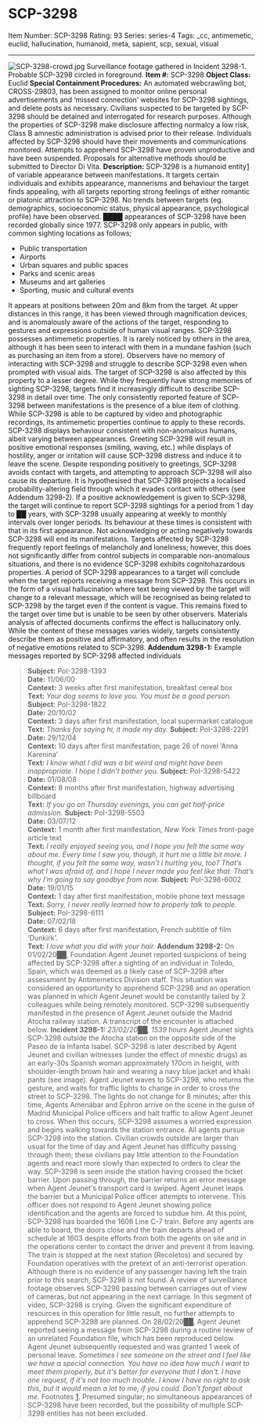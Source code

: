 # SCP-3298
Item Number: SCP-3298
Rating: 93
Series: series-4
Tags: _cc, antimemetic, euclid, hallucination, humanoid, meta, sapient, scp, sexual, visual

---

![SCP-3298-crowd.jpg](https://scp-wiki.wdfiles.com/local--files/scp-3298/SCP-3298-crowd.jpg)
Surveillance footage gathered in Incident 3298-1. Probable SCP-3298 circled in foreground.
**Item #:** SCP-3298
**Object Class:** Euclid
**Special Containment Procedures:** An automated webcrawling bot, CROSS-29803, has been assigned to monitor online personal advertisements and ‘missed connection’ websites for SCP-3298 sightings, and delete posts as necessary. Civilians suspected to be targeted by SCP-3298 should be detained and interrogated for research purposes. Although the properties of SCP-3298 make disclosure affecting normalcy a low risk, Class B amnestic administration is advised prior to their release.
Individuals affected by SCP-3298 should have their movements and communications monitored. Attempts to apprehend SCP-3298 have proven unproductive and have been suspended. Proposals for alternative methods should be submitted to Director Di Vita.
**Description:** SCP-3298 is a humanoid entity[1](javascript:;) of variable appearance between manifestations. It targets certain individuals and exhibits appearance, mannerisms and behaviour the target finds appealing, with all targets reporting strong feelings of either romantic or platonic attraction to SCP-3298. No trends between targets (eg. demographics, socioeconomic status, physical appearance, psychological profile) have been observed. ████ appearances of SCP-3298 have been recorded globally since 1977. SCP-3298 only appears in public, with common sighting locations as follows;
  * Public transportation
  * Airports
  * Urban squares and public spaces
  * Parks and scenic areas
  * Museums and art galleries
  * Sporting, music and cultural events

It appears at positions between 20m and 8km from the target. At upper distances in this range, it has been viewed through magnification devices, and is anomalously aware of the actions of the target, responding to gestures and expressions outside of human visual ranges.
SCP-3298 possesses antimemetic properties. It is rarely noticed by others in the area, although it has been seen to interact with them in a mundane fashion (such as purchasing an item from a store). Observers have no memory of interacting with SCP-3298 and struggle to describe SCP-3298 even when prompted with visual aids. The target of SCP-3298 is also affected by this property to a lesser degree. While they frequently have strong memories of sighting SCP-3298, targets find it increasingly difficult to describe SCP-3298 in detail over time. The only consistently reported feature of SCP-3298 between manifestations is the presence of a blue item of clothing. While SCP-3298 is able to be captured by video and photographic recordings, its antimemetic properties continue to apply to these records.
SCP-3298 displays behaviour consistent with non-anomalous humans, albeit varying between appearances. Greeting SCP-3298 will result in positive emotional responses (smiling, waving, etc.) while displays of hostility, anger or irritation will cause SCP-3298 distress and induce it to leave the scene. Despite responding positively to greetings, SCP-3298 avoids contact with targets, and attempting to approach SCP-3298 will also cause its departure. It is hypothesised that SCP-3298 projects a localised probability-altering field through which it evades contact with others (see Addendum 3298-2).
If a positive acknowledgement is given to SCP-3298, the target will continue to report SCP-3298 sightings for a period from 1 day to ██ years, with SCP-3298 usually appearing at weekly to monthly intervals over longer periods. Its behaviour at these times is consistent with that in its first appearance. Not acknowledging or acting negatively towards SCP-3298 will end its manifestations. Targets affected by SCP-3298 frequently report feelings of melancholy and loneliness; however, this does not significantly differ from control subjects in comparable non-anomalous situations, and there is no evidence SCP-3298 exhibits cognitohazardous properties.
A period of SCP-3298 appearances to a target will conclude when the target reports receiving a message from SCP-3298. This occurs in the form of a visual hallucination where text being viewed by the target will change to a relevant message, which will be recognised as being related to SCP-3298 by the target even if the content is vague. This remains fixed to the target over time but is unable to be seen by other observers. Materials analysis of affected documents confirms the effect is hallucinatory only. While the content of these messages varies widely, targets consistently describe them as positive and affirmatory, and often results in the resolution of negative emotions related to SCP-3298.
**Addendum 3298-1:** Example messages reported by SCP-3298 affected individuals
> **Subject:** PoI-3298-1393  
>  **Date:** 11/06/00  
>  **Context:** 3 weeks after first manifestation, breakfast cereal box  
>  **Text:** _Your dog seems to love you. You must be a good person._
> **Subject:** PoI-3298-1822  
>  **Date:** 20/10/02  
>  **Context:** 3 days after first manifestation, local supermarket catalogue  
>  **Text:** _Thanks for saying hi, it made my day._
> **Subject:** PoI-3298-2291  
>  **Date:** 29/12/04  
>  **Context:** 10 days after first manifestation, page 26 of novel ‘Anna Karenina’  
>  **Text:** _I know what I did was a bit weird and might have been inappropriate. I hope I didn’t bother you._
> **Subject:** PoI-3298-5422  
>  **Date:** 01/08/08  
>  **Context:** 8 months after first manifestation, highway advertising billboard  
>  **Text:** _If you go on Thursday evenings, you can get half-price admission._
> **Subject:** PoI-3298-5503  
>  **Date:** 03/07/12  
>  **Context:** 1 month after first manifestation, _New York Times_ front-page article text  
>  **Text:** _I really enjoyed seeing you, and I hope you felt the same way about me. Every time I saw you, though, it hurt me a little bit more. I thought, if you felt the same way, wasn’t I hurting you, too? That’s what I was afraid of, and I hope I never made you feel like that. That’s why I’m going to say goodbye from now._
> **Subject:** PoI-3298-6002  
>  **Date:** 19/01/15  
>  **Context:** 1 day after first manifestation, mobile phone text message  
>  **Text:** _Sorry, I never really learned how to properly talk to people._
> **Subject:** PoI-3298-6111  
>  **Date:** 07/02/18  
>  **Context:** 6 days after first manifestation, French subtitle of film ‘Dunkirk’.  
>  **Text:** _I love what you did with your hair._
**Addendum 3298-2:** On 01/02/20██, Foundation Agent Jeunet reported suspicions of being affected by SCP-3298 after a sighting of an individual in Toledo, Spain, which was deemed as a likely case of SCP-3298 after assessment by Antimemetics Division staff. This situation was considered an opportunity to apprehend SCP-3298 and an operation was planned in which Agent Jeunet would be constantly tailed by 2 colleagues while being remotely monitored. SCP-3298 subsequently manifested in the presence of Agent Jeunet outside the Madrid Atocha railway station. A transcript of the encounter is attached below.
**Incident 3298-1:**
> _23/02/20██, 1539 hours_
> Agent Jeunet sights SCP-3298 outside the Atocha station on the opposite side of the Paseo de la Infanta Isabel. SCP-3298 is later described by Agent Jeunet and civilian witnesses (under the effect of mnestic drugs) as an early-30s Spanish woman approximately 170cm in height, with shoulder-length brown hair and wearing a navy blue jacket and khaki pants (see image).
> Agent Jeunet waves to SCP-3298, who returns the gesture, and waits for traffic lights to change in order to cross the street to SCP-3298. The lights do not change for 8 minutes; after this time, Agents Amenábar and Ephron arrive on the scene in the guise of Madrid Municipal Police officers and halt traffic to allow Agent Jeunet to cross. When this occurs, SCP-3298 assumes a worried expression and begins walking towards the station entrance.
> All agents pursue SCP-3298 into the station. Civilian crowds outside are larger than usual for the time of day and Agent Jeunet has difficulty passing through them; these civilians pay little attention to the Foundation agents and react more slowly than expected to orders to clear the way.
> SCP-3298 is seen inside the station having crossed the ticket barrier. Upon passing through, the barrier returns an error message when Agent Jeunet's transport card is swiped. Agent Jeunet leaps the barrier but a Municipal Police officer attempts to intervene. This officer does not respond to Agent Jeunet showing police identification and the agents are forced to subdue him.
> At this point, SCP-3298 has boarded the 1606 Line C-7 train. Before any agents are able to board, the doors close and the train departs ahead of schedule at 1603 despite efforts from both the agents on site and in the operations center to contact the driver and prevent it from leaving.
> The train is stopped at the next station (Recoletos) and secured by Foundation operatives with the pretext of an anti-terrorist operation. Although there is no evidence of any passenger having left the train prior to this search, SCP-3298 is not found. A review of surveillance footage observes SCP-3298 passing between carriages out of view of cameras, but not appearing in the next carriage. In this segment of video, SCP-3298 is crying.
Given the significant expenditure of resources in this operation for little result, no further attempts to apprehend SCP-3298 are planned. On 28/02/20██, Agent Jeunet reported seeing a message from SCP-3298 during a routine review of an unrelated Foundation file, which has been reproduced below. Agent Jeunet subsequently requested and was granted 1 week of personal leave.
_Sometimes I see someone on the street and I feel like we have a special connection. You have no idea how much I want to meet them properly, but it's better for everyone that I don't._
_I have one request, if it's not too much trouble. I know I have no right to ask this, but it would mean a lot to me, if you could._
_Don't forget about me._
Footnotes
[1](javascript:;). Presumed singular; no simultaneous appearances of SCP-3298 have been recorded, but the possibility of multiple SCP-3298 entities has not been excluded.